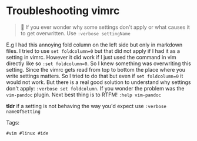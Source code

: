 # Troubleshooting vimrc

> 🧐 If you ever wonder why some settings don't apply or what causes it to get
overwritten. Use `:verbose settingName`

E.g I had this annoying fold column on the left side but only in markdown
files. I tried to use `set foldcolumn=0` but that did not apply if I had it as
a setting in vimrc. However it did work if I just used the command in vim
directly like so `:set foldcolumn=0`. So I knew something was overwriting this
setting. Since the vimrc gets read from top to bottom the place where you write
settings matters. So I tried to do that but even if `set foldcolumn=0` it would
not work. But there is a real good solution to understand why settings don't
apply: `:verbose set foldcolumn`. If you wonder the problem was the
`vim-pandoc` plugin. Next best thing is to RTFM! `:help vim-pandoc`

**tldr** if a setting is not behaving the way you'd expect use `:verbose
nameOfSetting`

Tags:

    #vim #linux #ide
